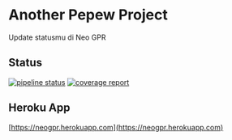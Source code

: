 # Another Pepew Project

Update statusmu di Neo GPR

## Status

[![pipeline status](https://gitlab.com/gagahpangeran/neogpr/badges/master/pipeline.svg)](https://gitlab.com/gagahpangeran/neogpr/commits/master)
[![coverage report](https://gitlab.com/gagahpangeran/neogpr/badges/master/coverage.svg)](https://gitlab.com/gagahpangeran/neogpr/commits/master)

## Heroku App

[https://neogpr.herokuapp.com](https://neogpr.herokuapp.com)
